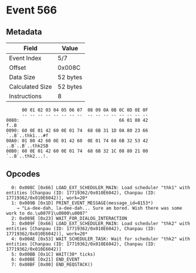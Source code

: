 # Event 566

## Metadata

| Field           | Value    |
|-----------------|----------|
| Event Index     | 5/7      |
| Offset          | 0x008C   |
| Data Size       | 52 bytes |
| Calculated Size | 52 bytes |
| Instructions    | 8        |

```
      00 01 02 03 04 05 06 07  08 09 0A 0B 0C 0D 0E 0F
      -- -- -- -- -- -- -- --  -- -- -- -- -- -- -- --
0080:                                      66 01 80 42              f..B
0090: 60 0E 01 42 60 0E 01 74  68 6B 31 1D 0A 80 23 66  `..B`..thk1...#f
00A0: 01 80 42 60 0E 01 42 60  0E 01 74 68 6B 32 53 42  ..B`..B`..thk2SB
00B0: 60 0E 01 42 60 0E 01 74  68 6B 32 1C 08 80 21 00  `..B`..thk2...!.
```

## Opcodes

```
  0: 0x008C [0x66] LOAD_EXT_SCHEDULER_MAIN: Load scheduler "thk1" with entities [Chanpau (ID: 17719362/0x010E6042), Chanpau (ID: 17719362/0x010E6042)], work=20*
  1: 0x009B [0x1D] PRINT_EVENT_MESSAGE(message_id=8153*)
    → "La-dee-dah, la-dee-dah... Sure am bored. Wish there was some work to do.\u007F1\u0000\u0007"
  2: 0x009E [0x23] WAIT_FOR_DIALOG_INTERACTION
  3: 0x009F [0x66] LOAD_EXT_SCHEDULER_MAIN: Load scheduler "thk2" with entities [Chanpau (ID: 17719362/0x010E6042), Chanpau (ID: 17719362/0x010E6042)], work=20*
  4: 0x00AE [0x53] WAIT_SCHEDULER_TASK: Wait for scheduler "thk2" with entities [Chanpau (ID: 17719362/0x010E6042), Chanpau (ID: 17719362/0x010E6042)]
  5: 0x00BB [0x1C] WAIT(30* ticks)
  6: 0x00BE [0x21] END_EVENT
  7: 0x00BF [0x00] END_REQSTACK()
```
